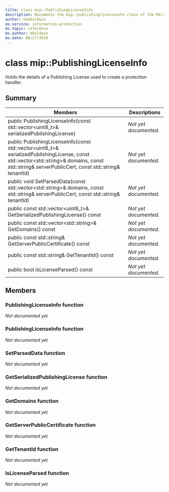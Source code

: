 ```yaml
---
title: class mip::PublishingLicenseInfo 
description: Documents the mip::publishinglicenseinfo class of the Microsoft Information Protection (MIP) SDK.
author: msmbaldwin
ms.service: information-protection
ms.topic: reference
ms.author: mbaldwin
ms.date: 08/27/2019
---
```


# class mip::PublishingLicenseInfo 
Holds the details of a Publishing License used to create a protection handler.
  
## Summary
 Members                        | Descriptions                                
--------------------------------|---------------------------------------------
public PublishingLicenseInfo(const std::vector\<uint8_t\>& serializedPublishingLicense)  | _Not yet documented._
public PublishingLicenseInfo(const std::vector\<uint8_t\>& serializedPublishingLicense, const std::vector\<std::string\>& domains, const std::string& serverPublicCert, const std::string& tenantId)  | _Not yet documented._
public void SetParsedData(const std::vector\<std::string\>& domains, const std::string& serverPublicCert, const std::string& tenantId)  | _Not yet documented._
public const std::vector\<uint8_t\>& GetSerializedPublishingLicense() const  | _Not yet documented._
public const std::vector\<std::string\>& GetDomains() const  | _Not yet documented._
public const std::string& GetServerPublicCertificate() const  | _Not yet documented._
public const std::string& GetTenantId() const  | _Not yet documented._
public bool IsLicenseParsed() const  | _Not yet documented._
  
## Members
  
### PublishingLicenseInfo function
_Not documented yet._

  
### PublishingLicenseInfo function
_Not documented yet._

  
### SetParsedData function
_Not documented yet._

  
### GetSerializedPublishingLicense function
_Not documented yet._

  
### GetDomains function
_Not documented yet._

  
### GetServerPublicCertificate function
_Not documented yet._

  
### GetTenantId function
_Not documented yet._

  
### IsLicenseParsed function
_Not documented yet._
